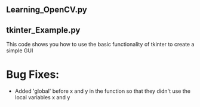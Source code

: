 ## Learning_OpenCV.py

## tkinter_Example.py
This code shows you how to use the basic functionality of tkinter to create a simple GUI

# Bug Fixes:
- Added 'global' before x and y in the function so that they didn't use the local variables x and y
